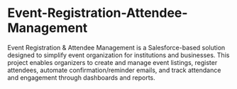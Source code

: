 # Event-Registration-Attendee-Management
Event Registration &amp; Attendee Management is a Salesforce-based solution designed to simplify event organization for institutions and businesses. This project enables organizers to create and manage event listings, register attendees, automate confirmation/reminder emails, and track attendance and engagement through dashboards and reports.
